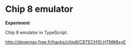 # Chip 8 emulator

__Experiment__

Chip 8 emulator in TypeScript.

http://devernay.free.fr/hacks/chip8/C8TECH10.HTM#8xyE